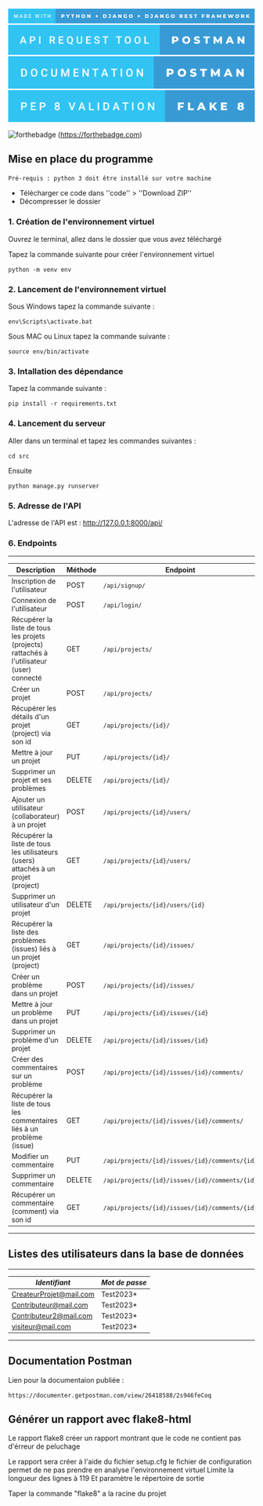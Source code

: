![Réalisé avec Python + Django + Django rest framwork](/src/softdesk/images/made-with-python-+-django-+-django-rest-framework.svg)
![API request avec Postman](/src/softdesk/images/api-request-tool-postman.svg)
![Documentation avec Postman](/src/softdesk/images/documentation-postman.svg)
![Validation PEP8 avec FLAKE8](/src/softdesk/images/pep-8-validation-flake-8.svg)

![forthebadge](https://forthebadge.com/images/badges/built-with-love.svg) (https://forthebadge.com)

## Mise en place du programme

`Pré-requis : python 3 doit être installé sur votre machine`

- Télécharger ce code dans ''code'' > ''Download ZIP''
- Décompresser le dossier

### 1. Création de l'environnement virtuel

Ouvrez le terminal, allez dans le dossier que vous avez téléchargé

Tapez la commande suivante pour créer l'environnement virtuel

    python -m venv env

### 2. Lancement de l'environnement virtuel

Sous Windows tapez la commande suivante :

    env\Scripts\activate.bat

Sous MAC ou Linux tapez la commande suivante :

    source env/bin/activate

### 3. Intallation des dépendance

Tapez la commande suivante :

    pip install -r requirements.txt

### 4. Lancement du serveur

Aller dans un terminal et tapez les commandes suivantes :

    cd src

Ensuite 

    python manage.py runserver

### 5. Adresse de l'API

L'adresse de l'API est : 
    http://127.0.0.1:8000/api/


### 6. Endpoints

  ------------------------------------------------------------------------------------------------------------------------------------------------------
| Description                                                                                 | Méthode | Endpoint                                       |
| ------------------------------------------------------------------------------------------- | ------- | ---------------------------------------------- |
| Inscription de l'utilisateur                                                                | POST    | `/api/signup/`                                 |
| Connexion de l'utilisateur                                                                  | POST    | `/api/login/`                                  |
| Récupérer la liste de tous les projets (projects) rattachés à l'utilisateur (user) connecté | GET     | `/api/projects/`                               |
| Créer un projet                                                                             | POST    | `/api/projects/`                               |
| Récupérer les détails d'un projet (project) via son id                                      | GET     | `/api/projects/{id}/`                          |
| Mettre à jour un projet                                                                     | PUT     | `/api/projects/{id}/`                          |
| Supprimer un projet et ses problèmes                                                        | DELETE  | `/api/projects/{id}/`                          |
| Ajouter un utilisateur (collaborateur) à un projet                                          | POST    | `/api/projects/{id}/users/`                    |
| Récupérer la liste de tous les utilisateurs (users) attachés à un projet (project)          | GET     | `/api/projects/{id}/users/`                    |
| Supprimer un utilisateur d'un projet                                                        | DELETE  | `/api/projects/{id}/users/{id}`                |
| Récupérer la liste des problèmes (issues) liés à un projet (project)                        | GET     | `/api/projects/{id}/issues/`                   |
| Créer un problème dans un projet                                                            | POST    | `/api/projects/{id}/issues/`                   |
| Mettre à jour un problème dans un projet                                                    | PUT     | `/api/projects/{id}/issues/{id}`               |
| Supprimer un problème d'un projet                                                           | DELETE  | `/api/projects/{id}/issues/{id}`               |
| Créer des commentaires sur un problème                                                      | POST    | `/api/projects/{id}/issues/{id}/comments/`     |
| Récupérer la liste de tous les commentaires liés à un problème (issue)                      | GET     | `/api/projects/{id}/issues/{id}/comments/`     |
| Modifier un commentaire                                                                     | PUT     | `/api/projects/{id}/issues/{id}/comments/{id}` |
| Supprimer un commentaire                                                                    | DELETE  | `/api/projects/{id}/issues/{id}/comments/{id}` |
| Récupérer un commentaire (comment) via son id                                               | GET     | `/api/projects/{id}/issues/{id}/comments/{id}` |
  ------------------------------------------------------------------------------------------------------------------------------------------------------


## Listes des utilisateurs dans la base de données
     
 ----------------------------------------------
| *Identifiant*            |   *Mot de passe*  |
|--------------------------|-------------------|
| CreateurProjet@mail.com  |     Test2023*     |
| Contributeur@mail.com    |     Test2023*     |
| Contributeur2@mail.com   |     Test2023*     |
| visiteur@mail.com        |     Test2023*     |
 ----------------------------------------------


## Documentation Postman

Lien pour la documentaion publiée :

    https://documenter.getpostman.com/view/26418588/2s946feCoq



## Générer un rapport avec flake8-html

Le rapport flake8 créer un rapport montrant que le code ne contient pas d'érreur de peluchage

Le rapport sera créer à l'aide du fichier setup.cfg
le fichier de configuration permet de ne pas prendre en analyse l'environnement virtuel
Limite la longueur des lignes à 119
Et paramètre le répertoire de sortie

Taper la commande "flake8" a la racine du projet
